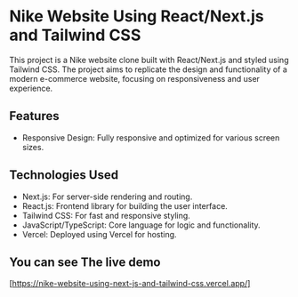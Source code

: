 # Nike Website Using React/Next.js and Tailwind CSS

This project is a Nike website clone built with React/Next.js and styled using Tailwind CSS. The project aims to replicate the design and functionality of a modern e-commerce website, focusing on responsiveness and user experience.

## Features

<ul>
  <li>
        Responsive Design: Fully responsive and optimized for various screen sizes.
  </li>


</ul>

## Technologies Used
<ul>
  <li>
    Next.js: For server-side rendering and routing.
  </li>
  <li>
    React.js: Frontend library for building the user interface.
 </li>
  <li>
    Tailwind CSS: For fast and responsive styling.
 </li>
  <li>
    JavaScript/TypeScript: Core language for logic and functionality.
 </li>
  <li>
    Vercel: Deployed using Vercel for hosting.
  </li>
</ul>

## You can see The live demo 
[https://nike-website-using-next-js-and-tailwind-css.vercel.app/]

